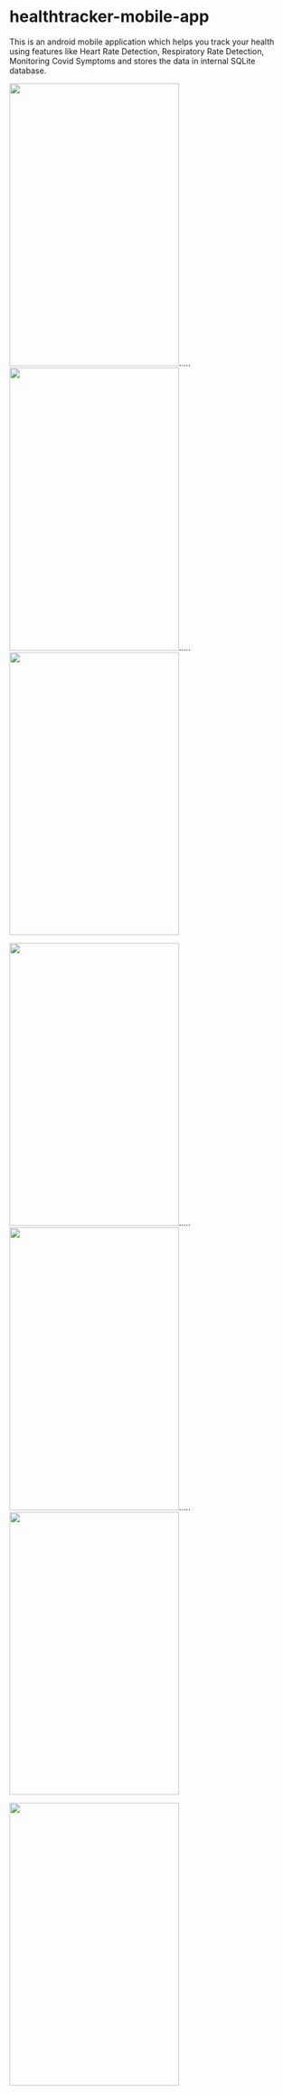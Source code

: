 # healthtracker-mobile-app
This is an android mobile application which helps you track your health using features like Heart Rate Detection, Respiratory Rate Detection, Monitoring Covid Symptoms and stores the data in internal SQLite database.

<img src="https://user-images.githubusercontent.com/31047611/134223421-77d7d055-4f59-4771-9133-dd5a55209c1d.jpg" width="300" height="500">.....<img src="https://user-images.githubusercontent.com/31047611/134223507-f4e1a470-3d22-4c1d-8614-7bf8bfd5b50d.jpg" width="300" height="500">.....<img src="https://user-images.githubusercontent.com/31047611/134223488-c9c92ddb-c9d7-416f-a4d3-258303aefaf1.jpg" width="300" height="500">

<img src="https://user-images.githubusercontent.com/31047611/134223504-2cf4e46f-e5eb-40e3-bfc6-044fccb68e68.jpg" width="300" height="500">.....<img src="https://user-images.githubusercontent.com/31047611/134223495-872b9fff-fb3e-49a8-987d-14a87c646320.jpg" width="300" height="500">.....<img src="https://user-images.githubusercontent.com/31047611/134223503-1a9977ce-065b-4e79-aad8-ecaa461201e9.jpg" width="300" height="500">

<img src="https://user-images.githubusercontent.com/31047611/134223511-3b0bd49b-3ede-4f50-8f94-08be404473ba.jpg" width="300" height="500">

